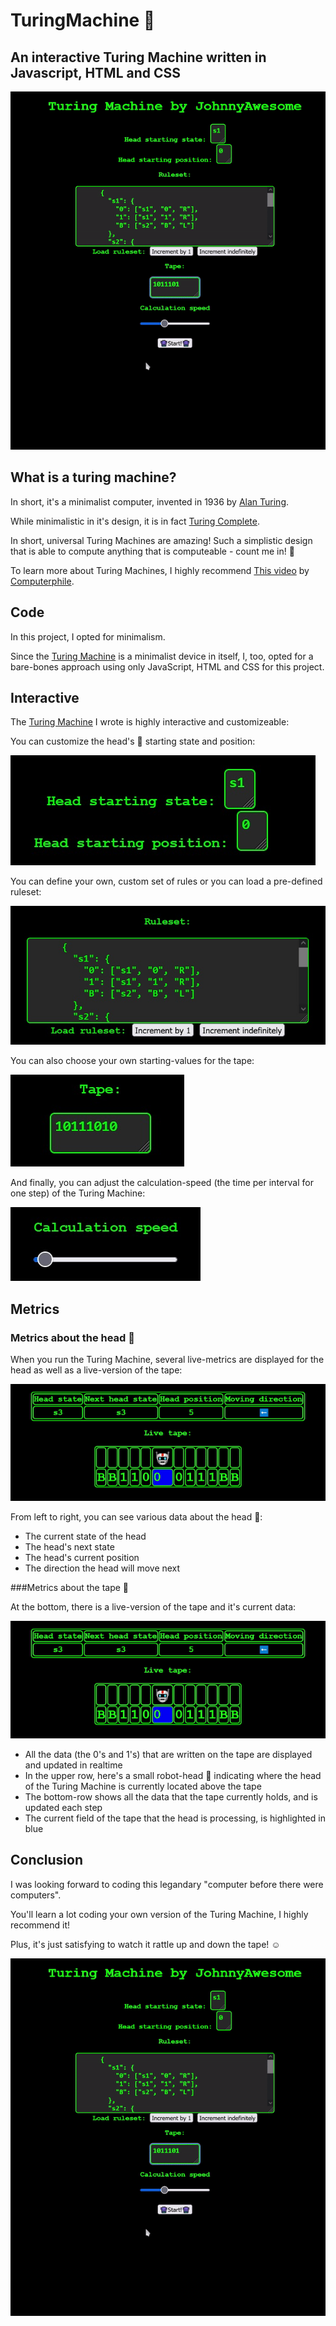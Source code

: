 # TuringMachine 🤖

## An interactive Turing Machine written in Javascript, HTML and CSS

![Interactive Turing Machine](https://github.com/johnnyawesome/TuringMachine/blob/main/Turing%20Machine/DemoImages/InteractiveTuringMachine.gif?raw=true)

## What is a turing machine?

In short, it's a minimalist computer, invented in 1936 by [Alan Turing](https://en.wikipedia.org/wiki/Alan_Turing).

While minimalistic in it's design, it is in fact [Turing Complete](https://en.wikipedia.org/wiki/Turing_completeness).

In short, universal Turing Machines are amazing! Such a simplistic design that is able to compute anything that is computeable - count me in! 🤩

To learn more about Turing Machines, I highly recommend [This video](https://www.youtube.com/watch?v=dNRDvLACg5Q) by [Computerphile](https://www.youtube.com/@Computerphile).

## Code

In this project, I opted for minimalism.

Since the [Turing Machine](https://en.wikipedia.org/wiki/Turing_machine) is a minimalist device in itself, I, too, opted for a bare-bones approach using only JavaScript, HTML and CSS for this project.

## Interactive

The [Turing Machine](https://en.wikipedia.org/wiki/Turing_machine) I wrote is highly interactive and customizeable:

You can customize the head's 🤖 starting state and position:

![Head starting state and position](https://github.com/johnnyawesome/TuringMachine/blob/main/Turing%20Machine/DemoImages/HeadStartingStateAndPosition.jpg?raw=true)

You can define your own, custom set of rules or you can load a pre-defined ruleset:

![Rule Set](https://github.com/johnnyawesome/TuringMachine/blob/main/Turing%20Machine/DemoImages/Ruleset.jpg?raw=true)

You can also choose your own starting-values for the tape:

![Tape starting values](https://github.com/johnnyawesome/TuringMachine/blob/main/Turing%20Machine/DemoImages/TapeStartingValues.jpg?raw=true)

And finally, you can adjust the calculation-speed (the time per interval for one step) of the Turing Machine:

![Calculation-Speed per step](https://github.com/johnnyawesome/TuringMachine/blob/main/Turing%20Machine/DemoImages/CalculationSpeed.jpg?raw=true)

## Metrics

### Metrics about the head 🤖

When you run the Turing Machine, several live-metrics are displayed for the head as well as a live-version of the tape:

![Head and tape live-metrics](https://github.com/johnnyawesome/TuringMachine/blob/main/Turing%20Machine/DemoImages/LiveHeadAndTapeData.gif?raw=true)

From left to right, you can see various data about the head 🤖:

- The current state of the head 
- The head's next state
- The head's current position
- The direction the head will move next

###Metrics about the tape 🤖

At the bottom, there is a live-version of the tape and it's current data:

![Head and tape live-metrics](https://github.com/johnnyawesome/TuringMachine/blob/main/Turing%20Machine/DemoImages/LiveHeadAndTapeData.gif?raw=true)

- All the data (the 0's and 1's) that are written on the tape are displayed and updated in realtime
- In the upper row, here's a small robot-head 🤖 indicating where the head of the Turing Machine is currently located above the tape
- The bottom-row shows all the data that the tape currently holds, and is updated each step
- The current field of the tape that the head is processing, is highlighted in blue

## Conclusion

I was looking forward to coding this legandary "computer before there were computers".

You'll learn a lot coding your own version of the Turing Machine, I highly recommend it!

Plus, it's just satisfying to watch it rattle up and down the tape! ☺

![Interactive Turing Machine](https://github.com/johnnyawesome/TuringMachine/blob/main/Turing%20Machine/DemoImages/InteractiveTuringMachine.gif?raw=true)
